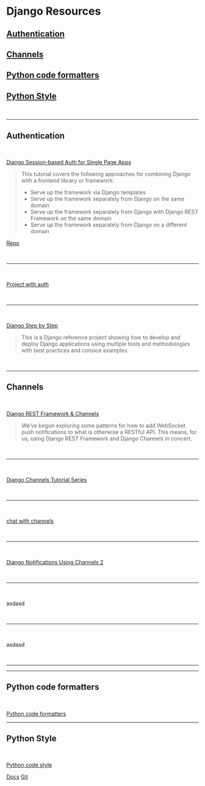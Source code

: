 # Django Resources

## [Authentication](#Authentication)

## [Channels](#Channels)

## [](#)
## [](#)

## [Python code formatters](#Python-code-formatters)

## [Python Style](#Python-Style)

<br/>

---

## Authentication 

<br/>

[Django Session-based Auth for Single Page Apps](https://testdriven.io/blog/django-spa-auth/)

> This tutorial covers the following approaches for combining Django with a frontend library or framework:
>* Serve up the framework via Django templates
>* Serve up the framework separately from Django on the same domain
>* Serve up the framework separately from Django with Django REST Framework on the same domain
>* Serve up the framework separately from Django on a different domain

[Repo](https://github.com/duplxey/django-spa-cookie-auth)

<br/>

---
<br/>

[Project with auth](https://github.com/CryceTruly/trulyexpensesyoutube)

<br/>

---
<br/>

[Django Step by Step](https://github.com/briancaffey/django-step-by-step/tree/c61855a2fbf7618b72b87df1695cb77080b1b666)

> This is a Django reference project showing how to develop and deploy Django applications using multiple tools and methodologies with best practices and consice examples.

<br/>

---

##  Channels

<br/>

[Django REST Framework & Channels](https://www.oddbird.net/2018/12/12/channels-and-drf/)

> We’ve begun exploring some patterns for how to add WebSocket push notifications to what is otherwise a RESTful API. This means, for us, using Django REST Framework and Django Channels in concert.

<br/>

---
<br/>

[Django Channels Tutorial Series](https://github.com/justdjango/justchat/blob/master/src/containers/Chat.js)

<br/>

---
<br/>

[chat with channels](https://github.com/ptuckett86/channel_chat)

<br/>

---
<br/>

[Django Notifications Using Channels 2](https://github.com/ranjanmp/django-channels2-notifications)

<br/>

---
<br/>

asdasd

<br/>

---
<br/>

asdasd

<br/>

---



---

## Python code formatters 
<br/>

[Python code formatters](https://deepsource.io/blog/python-code-formatters/)

--- 

## Python Style
<br/>

[Python code style](https://siderlabs.com/blog/about-style-guide-of-python-and-linter-tool-pep8-pyflakes-flake8-haking-pyling-7fdbe163079d/)

[Docs](https://pycodestyle.pycqa.org/en/latest/intro.html)
[Git](https://github.com/PyCQA/pycodestyle)
